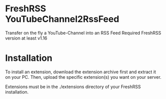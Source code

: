 # FreshRSS YouTubeChannel2RssFeed
Transfer on the fly a YouTube-Channel into an RSS Feed
Required FreshRSS version at least v1.16

# Installation

To install an extension, download the extension archive first and extract it on your PC. 
Then, upload the specific extension(s) you want on your server. 

Extensions must be in the ./extensions directory of your FreshRSS installation.

